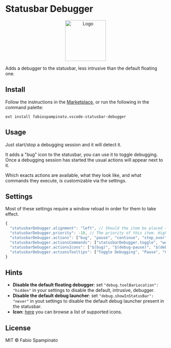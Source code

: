# Statusbar Debugger

<p align="center">
  <img src="https://raw.githubusercontent.com/fabiospampinato/vscode-statusbar-debugger/master/resources/logo.png" width="128" alt="Logo">
</p>

Adds a debugger to the statusbar, less intrusive than the default floating one.

## Install

Follow the instructions in the [Marketplace](https://marketplace.visualstudio.com/items?itemName=fabiospampinato.vscode-statusbar-debugger), or run the following in the command palette:

```shell
ext install fabiospampinato.vscode-statusbar-debugger
```

## Usage

Just start/stop a debugging session and it will detect it.

It adds a "bug" icon to the statusbar, you can use it to toggle debugging. Once a debugging session has started the usual actions will appear next to it.

Which exacts actions are available, what they look like, and what commands they execute, is customizable via the settings.

## Settings

Most of these settings require a window reload in order for them to take effect.

```js
{
  "statusbarDebugger.alignment": "left", // Should the item be placed to the left or right?
  "statusbarDebugger.priority": -10, // The priority of this item. Higher value means the item should be shown more to the left
  "statusbarDebugger.actions": ["bug", "pause", "continue", "step_over", "step_into", "step_out", "restart", "stop"], // List of enabled actions' buttons
  "statusbarDebugger.actionsCommands": ["statusbarDebugger.toggle", "workbench.action.debug.pause", "workbench.action.debug.continue", "workbench.action.debug.stepOver", "workbench.action.debug.stepInto", "workbench.action.debug.stepOut", "statusbarDebugger.restart", "workbench.action.debug.stop"], // Commands for the actions' buttons
  "statusbarDebugger.actionsIcons": ["$(bug)", "$(debug-pause)", "$(debug-continue)", "$(debug-step-over)", "$(debug-step-into)", "$(debug-step-out)", "$(debug-step-back)", "$(debug-stop)"], // Icons for the actions' buttons
  "statusbarDebugger.actionsTooltips": ["Toggle Debugging", "Pause", "Continue", "Step Over", "Step Into", "Step Out", "Restart", "Stop"] // Tooltips for the actions' buttons
}
```

## Hints

- **Disable the default floating debugger**: set `"debug.toolBarLocation": "hidden"` in your settings to disable the default, intrusive, debugger.
- **Disable the default debug launcher**: set `"debug.showInStatusBar": "never"` in yout settings to disable the default debug launcher present in the statusbar.
- **Icon**: [here](https://code.visualstudio.com/api/references/icons-in-labels#icon-listing) you can browse a list of supported icons.

## License

MIT © Fabio Spampinato
